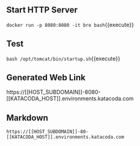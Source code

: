 ## Start HTTP Server
`docker run -p 8080:8080 -it bre bash`{{execute}}

## Test
`bash /opt/tomcat/bin/startup.sh`{{execute}}

## Generated Web Link

https://[[HOST_SUBDOMAIN]]-8080-[[KATACODA_HOST]].environments.katacoda.com

## Markdown 
<pre><code>https://[[HOST_SUBDOMAIN]]-80-[[KATACODA_HOST]].environments.katacoda.com</code></pre>

